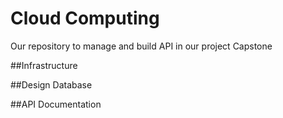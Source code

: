 # Cloud Computing

Our repository to manage and build API in our project Capstone

##Infrastructure

##Design Database

##API Documentation